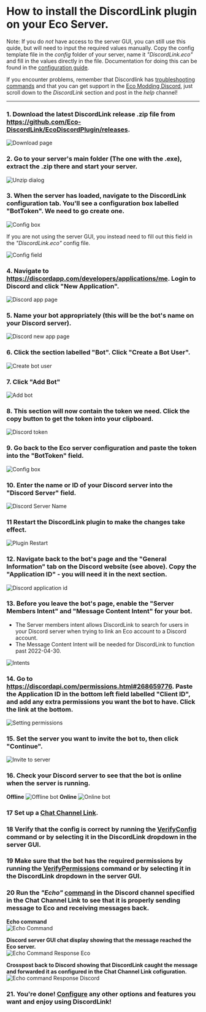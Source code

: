 # How to install the DiscordLink plugin on your Eco Server.

Note: If you do _*not*_ have access to the server GUI, you can still use this quide, but will need to input the required values manually. Copy the config template file in the _config_ folder of your server, name it _"DiscordLink.eco"_ and fill in the values directly in the file. Documentation for doing this can be found in the [configuration guide](ConfigurationNoGUI.md).

If you encounter problems, remember that Discordlink has [troubleshooting commands](Commands.md#Setup_and_Troubleshooting) and that you can get support in the [Eco Modding Discord](https://discord.gg/pCkWfzQ), just scroll down to the *DiscordLink* section and post in the *help* channel!

---------------

### 1. Download the latest DiscordLink release .zip file from <https://github.com/Eco-DiscordLink/EcoDiscordPlugin/releases>.

![Download page](images/installation/download_page.png)

### 2. Go to your server's main folder (The one with the .exe), extract the .zip there and start your server.

![Unzip dialog](images/installation/unzip.png)

### 3. When the server has loaded, navigate to the DiscordLink configuration tab. You'll see a configuration box labelled "BotToken". We need to go create one.

![Config box](images/installation/bot_token.png)

If you are not using the server GUI, you instead need to fill out this field in the _"DiscordLink.eco"_ config file.

![Config field](images/installation/config_field.png)

### 4. Navigate to <https://discordapp.com/developers/applications/me>. Login to Discord and click "New Application".

![Discord app page](images/installation/discord_app.png)

### 5. Name your bot appropriately (this will be the bot's name on your Discord server).

![Discord new app page](images/installation/new_app.png)

### 6. Click the section labelled "Bot". Click "Create a Bot User".

![Create bot user](images/installation/create_bot_user.png)

### 7. Click "Add Bot"

![Add bot](images/installation/add_bot.png)

### 8. This section will now contain the token we need. Click the copy button to get the token into your clipboard.

![Discord token](images/installation/token.png)

### 9. Go back to the Eco server configuration and paste the token into the "BotToken" field.

![Config box](images/installation/bot_token.png)

### 10. Enter the name or ID of your Discord server into the "Discord Server" field.

![Discord Server Name](images/installation/server_name.png)

### 11 Restart the DiscordLink plugin to make the changes take effect.

![Plugin Restart](images/installation/plugin_restart.png)

### 12. Navigate back to the bot's page and the "General Information" tab on the Discord website (see above). Copy the "Application ID" - you will need it in the next section.

![Discord application id](images/installation/application_id.png)

### 13. Before you leave the bot's page, enable the "Server Members Intent" and "Message Content Intent" for your bot.
* The Server members intent allows DiscordLink to search for users in your Discord server when trying to link an Eco account to a Discord account.
* The Message Content Intent will be needed for DiscordLink to function past 2022-04-30.

![Intents](images/installation/intents.png)

### 14. Go to <https://discordapi.com/permissions.html#268659776>. Paste the Application ID in the bottom left field labelled "Client ID", and add any extra permissions you want the bot to have. Click the link at the bottom.

![Setting permissions](images/installation/permissions_setup.png)

### 15. Set the server you want to invite the bot to, then click "Continue".

![Invite to server](images/installation/invite_bot.png)

### 16. Check your Discord server to see that the bot is online when the server is running.
**Offline**
![Offline bot](images/installation/offline_bot.png)
**Online**
![Online bot](images/installation/online_bot.png)

### 17 Set up a [Chat Channel Link](ConfigurationGUI.md).

### 18 Verify that the config is correct by running the [VerifyConfig](#Commands.md) command or by selecting it in the DiscordLink dropdown in the server GUI.

### 19 Make sure that the bot has the required permissions by running the [VerifyPermissions](#Commands.md) command or by selecting it in the DiscordLink dropdown in the server GUI.

### 20 Run the _"Echo"_ [command](#Commands.md) in the Discord channel specified in the Chat Channel Link to see that it is properly sending message to Eco and receiving messages back. 

**Echo command**  
![Echo Command](images/installation/echo_command.png)  

**Discord server GUI chat display showing that the message reached the Eco server.**  
![Echo Command Response Eco](images/installation/echo_eco.png)  

**Crosspost back to Discord showing that DiscordLink caught the message and forwarded it as configured in the Chat Channel Link cofiguration.**  
![Echo command Response Discord](images/installation/echo_discord.png)  

### 21. You're done! [Configure](ConfigurationGUI.md) any other options and features you want and enjoy using DiscordLink!  
